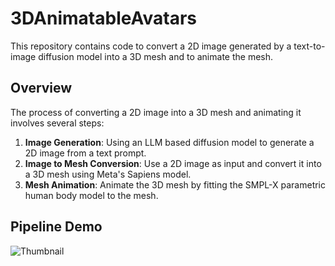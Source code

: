 # 3DAnimatableAvatars

This repository contains code to convert a 2D image generated by a text-to-image diffusion model into a 3D mesh and to animate the mesh.

## Overview

The process of converting a 2D image into a 3D mesh and animating it involves several steps:

1. **Image Generation**: Using an LLM based diffusion model to generate a 2D image from a text prompt.
2. **Image to Mesh Conversion**: Use a 2D image as input and convert it into a 3D mesh using Meta's Sapiens model.
3. **Mesh Animation**: Animate the 3D mesh by fitting the SMPL-X parametric human body model to the mesh.

## Pipeline Demo
![Thumbnail](./assets/3DReconstruction/ThumbnailCropped.gif)
